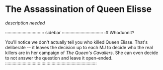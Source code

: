# The Assassination of Queen Elisse

*description needed*


::::::::::::::::::::::::::::::: sidebar :::::::::::::::::::::::::::::::::
:# Whodunnit?

You'll notice we don't actually tell you who killed Queen Elisse. That's
deliberate -- it leaves the decision up to each MJ to decide who the
real killers are in her campaign of *The Queen's Cavaliers*. She can even
decide to not answer the question and leave it open-ended.
:::::::::::::::::::::::::::::::::::::::::::::::::::::::::::::::::::::::::
